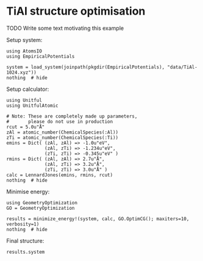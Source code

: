 # TiAl structure optimisation

TODO Write some text motivating this example

Setup system:
```@example tial
using AtomsIO
using EmpiricalPotentials

system = load_system(joinpath(pkgdir(EmpiricalPotentials), "data/TiAl-1024.xyz"))
nothing  # hide
```

Setup calculator:
```@example tial
using Unitful
using UnitfulAtomic

# Note: These are completely made up parameters,
#       please do not use in production
rcut = 5.0u"Å"
zAl = atomic_number(ChemicalSpecies(:Al))
zTi = atomic_number(ChemicalSpecies(:Ti))
emins = Dict( (zAl, zAl) => -1.0u"eV",
              (zAl, zTi) => -1.234u"eV",
              (zTi, zTi) => -0.345u"eV" )
rmins = Dict( (zAl, zAl) => 2.7u"Å",
              (zAl, zTi) => 3.2u"Å",
              (zTi, zTi) => 3.0u"Å" )
calc = LennardJones(emins, rmins, rcut)
nothing  # hide
```

Minimise energy:
```@example tial
using GeometryOptimization
GO = GeometryOptimization

results = minimize_energy!(system, calc, GO.OptimCG(); maxiters=10, verbosity=1)
nothing  # hide
```

Final structure:
```@example tial
results.system
```
